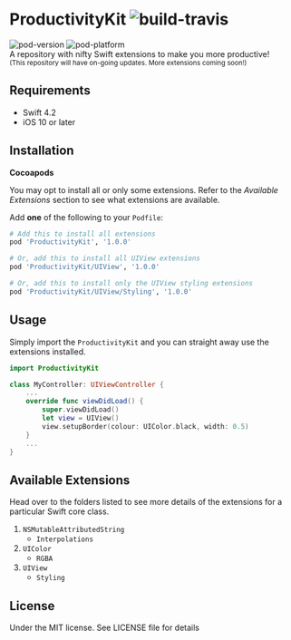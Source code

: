 # ProductivityKit ![build-travis](https://travis-ci.com/zaimramlan/ProductivityKit.svg?branch=develop)
![pod-version](https://cocoapod-badges.herokuapp.com/v/ProductivityKit/badge.png) ![pod-platform](https://cocoapod-badges.herokuapp.com/p/ProductivityKit/badge.png)  
A repository with nifty Swift extensions to make you more productive!  
<sub>(This repository will have on-going updates. More extensions coming soon!)</sub>

## Requirements
- Swift 4.2
- iOS 10 or later

## Installation
**Cocoapods**  

You may opt to install all or only some extensions. Refer to the _Available Extensions_ section to see what extensions are available.  

Add **one** of the following to your `Podfile`:
```ruby
# Add this to install all extensions
pod 'ProductivityKit', '1.0.0'

# Or, add this to install all UIView extensions
pod 'ProductivityKit/UIView', '1.0.0'

# Or, add this to install only the UIView styling extensions
pod 'ProductivityKit/UIView/Styling', '1.0.0'
```

## Usage
Simply import the `ProductivityKit` and you can straight away use the extensions installed.
```Swift
import ProductivityKit

class MyController: UIViewController {
    ...
    override func viewDidLoad() {
        super.viewDidLoad()
        let view = UIView()
        view.setupBorder(colour: UIColor.black, width: 0.5)
    }
    ...
}
```

## Available Extensions
Head over to the folders listed to see more details of the extensions for a particular Swift core class.

1. `NSMutableAttributedString`
    - `Interpolations`
1. `UIColor`
    - `RGBA`
1. `UIView`
    - `Styling`

## License
Under the MIT license. See LICENSE file for details

